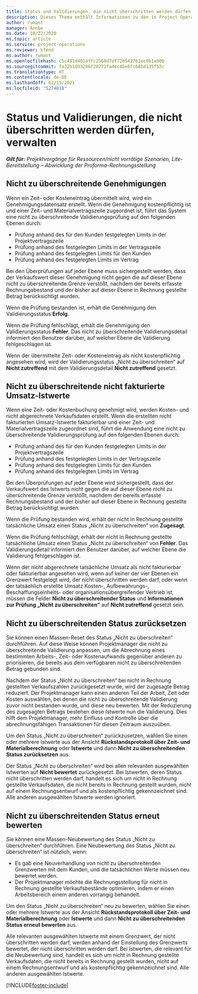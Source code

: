 ```yaml
---
title: Status und Validierungen, die nicht überschritten werden dürfen, verwalten
description: Dieses Thema enthält Informationen zu den in Project Operations durchgeführten Grenzwertprüfungen, die nicht überschritten werden dürfen.
author: rumant
manager: Annbe
ms.date: 10/22/2020
ms.topic: article
ms.service: project-operations
ms.reviewer: kfend
ms.author: rumant
ms.openlocfilehash: c5c491d4014ffc2568d7df72b542761ec9b1a90b
ms.sourcegitcommit: fa32b1893286f20271fa4ec4be8fc68bd135f53c
ms.translationtype: HT
ms.contentlocale: de-DE
ms.lasthandoff: 02/15/2021
ms.locfileid: "5274018"
---
```

# <a name="manage-not-to-exceed-status-and-validations"></a>Status und Validierungen, die nicht überschritten werden dürfen, verwalten 

_**Gilt für:** Projektvorgänge für Ressourcen/nicht vorrätige Szenarien, Lite-Bereitstellung – Abwicklung der Proforma-Rechnungsstellung_

## <a name="not-to-exceed-on-approvals"></a>Nicht zu überschreitende Genehmigungen

Wenn ein Zeit- oder Kosteneintrag übermittelt wird, wird ein Genehmigungsdatensatz erstellt. Wenn die Genehmigung kostenpflichtig ist und einer Zeit- und Materialvertragszeile zugeordnet ist, führt das System eine nicht zu überschreitende Validierungsprüfung auf den folgenden Ebenen durch:

  - Prüfung anhand des für den Kunden festgelegten Limits in der Projektvertragszeile
  - Prüfung anhand des festgelegten Limits in der Vertragszeile
  - Prüfung anhand des festgelegten Limits für den Kunden
  - Prüfung anhand des festgelegten Limits im Vertrag

Bei den Überprüfungen auf jeder Ebene muss sichergestellt werden, dass der Verkaufswert dieser Genehmigung nicht gegen die auf dieser Ebene nicht zu überschreitende Grenze verstößt, nachdem der bereits erfasste Rechnungsbestand und der bisher auf dieser Ebene in Rechnung gestellte Betrag berücksichtigt wurden.

Wenn die Prüfung bestanden ist, erhält die Genehmigung den Validierungsstatus **Erfolg**.

Wenn die Prüfung fehlschlägt, erhält die Genehmigung den Validierungsstatus **Fehler**. Das nicht zu überschreitende Validierungsdetail informiert den Benutzer darüber, auf welcher Ebene die Validierung fehlgeschlagen ist.

Wenn der übermittelte Zeit- oder Kosteneintrag als nicht kostenpflichtig angesehen wird, wird der Validierungsstatus „Nicht zu überschreiten“ auf **Nicht zutreffend** mit dem Validierungsdetail **Nicht zutreffend** gesetzt.

## <a name="not-to-exceed-on-unbilled-sales-actuals"></a>Nicht zu überschreitende nicht fakturierte Umsatz-Istwerte

Wenn eine Zeit- oder Kostenbuchung genehmigt wird, werden Kosten- und nicht abgerechnete Verkaufsdaten erstellt. Wenn die erstellten nicht fakturierten Umsatz-Istwerte fakturierbar und einer Zeit- und Materialvertragszeile zugeordnet sind, führt die Anwendung eine nicht zu überschreitende Validierungsprüfung auf den folgenden Ebenen durch:

  - Prüfung anhand des für den Kunden festgelegten Limits in der Projektvertragszeile
  - Prüfung anhand des festgelegten Limits in der Vertragszeile
  - Prüfung anhand des festgelegten Limits für den Kunden
  - Prüfung anhand des festgelegten Limits im Vertrag

Bei den Überprüfungen auf jeder Ebene wird sichergestellt, dass der Verkaufswert des Istwerts nicht gegen die auf dieser Ebene nicht zu überschreitende Grenze verstößt, nachdem der bereits erfasste Rechnungsbestand und der bisher auf dieser Ebene in Rechnung gestellte Betrag berücksichtigt wurden.

Wenn die Prüfung bestanden wird, erhält der nicht in Rechnung gestellte tatsächliche Umsatz einen Status „Nicht zu überschreiten“ von **Zugesagt**.

Wenn die Prüfung fehlschlägt, erhält der nicht in Rechnung gestellte tatsächliche Umsatz einen Status „Nicht zu überschreiten“ von **Fehler**. Das Validierungsdetail informiert den Benutzer darüber, auf welcher Ebene die Validierung fehlgeschlagen ist.

Wenn der nicht abgerechnete tatsächliche Umsatz als nicht fakturierbar oder fakturierbar angesehen wird, wenn auf keiner der vier Ebenen ein Grenzwert festgelegt wird, der nicht überschritten werden darf, oder wenn der tatsächlich erstellte Umsatz Kosten-, Aufbewahrungs-, Beschaffungseinheits- oder organisationsübergreifender Vertrieb ist, müssen die Felder **Nicht zu überschreitender Status** und **Informationen zur Prüfung „Nicht zu überschreiten“** auf **Nicht zutreffend** gesetzt sein.

## <a name="reset-the-not-to-exceed-status"></a>Nicht zu überschreitenden Status zurücksetzen

Sie können einen Massen-Reset des Status „Nicht zu überschreiten“ durchführen. Auf diese Weise können Projektmanager die nicht zu überschreitende Validierung anpassen, um die Abrechnung eines bestimmten Arbeits-, Zeit- oder Kostenaufwands gegenüber anderen zu priorisieren, die bereits aus dem verfügbaren nicht zu überschreitenden Betrag gebunden sind.

Nachdem der Status „Nicht zu überschreiten“ bei nicht in Rechnung gestellten Verkaufszahlen zurückgesetzt wurde, wird der zugesagte Betrag reduziert. Der Projektmanager kann einen anderen Teil der Arbeit, Zeit oder Kosten auswählen, bei denen die nicht zu überschreitende Validierung zuvor nicht bestanden wurde, und diese neu bewerten. Mit der Reduzierung des zugesagten Betrags bestehen diese Istwerte nun die Validierung. Dies hilft dem Projektmanager, mehr Einfluss und Kontrolle über die abrechnungsfähigen Transaktionen für diesen Zeitraum auszuüben.

Um den Status „Nicht zu überschreiten“ zurückzusetzen, wählen Sie einen oder mehrere Istwerte aus der Ansicht **Rückstandsprotokoll über Zeit- und Materialberechnung** oder **Istwerte** und dann **Nicht zu überschreitenden Status zurücksetzen** aus.

Der Status „Nicht zu überschreiten“ wird bei allen relevanten ausgewählten Istwerten auf **Nicht bewertet** zurückgesetzt. Bei Istwerten, deren Status nicht überschritten werden darf, handelt es sich um nicht in Rechnung gestellte Verkaufsdaten, die nicht bereits in Rechnung gestellt wurden, nicht auf einem Rechnungsentwurf und als kostenpflichtig gekennzeichnet sind. Alle anderen ausgewählten Istwerte werden ignoriert.

## <a name="reevaluate-not-to-exceed-status"></a>Nicht zu überschreitenden Status erneut bewerten

Sie können eine Massen-Neubewertung des Status „Nicht zu überschreiten“ durchführen. Eine Neubewertung des Status „Nicht zu überschreiten“ ist nützlich, wenn:

  - Es gab eine Neuverhandlung von nicht zu überschreitenden Grenzwerten mit dem Kunden, und die tatsächlichen Werte müssen neu bewertet werden.
  - Der Projektmanager möchte die Rechnungsstellung für nicht in Rechnung gestellte Verkaufsbestände optimieren, indem er einen Arbeitsbereich einem anderen vorrangig behandelt.

Um den Status „Nicht zu überschreiten“ neu zu bewerten, wählen Sie einen oder mehrere Istwerte aus der Ansicht **Rückstandsprotokoll über Zeit- und Materialberechnung** oder **Istwerte** und dann **Nicht zu überschreitenden Status erneut bewerten** aus.

Alle relevanten ausgewählten Istwerte mit einem Grenzwert, der nicht überschritten werden darf, werden anhand der Einstellung des Grenzwerts bewertet, der nicht überschritten werden darf. Bei Istwerten, die relevant für die Neubewertung sind, handelt es sich um nicht in Rechnung gestellte Verkaufsdaten, die nicht bereits in Rechnung gestellt wurden, nicht auf einem Rechnungsentwurf und als kostenpflichtig gekennzeichnet sind. Alle anderen ausgewählten Istwerte.


[!INCLUDE[footer-include](../../includes/footer-banner.md)]